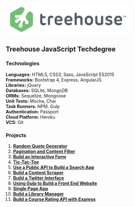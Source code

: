 ![Treehouse](treehouse.png)

## Treehouse JavaScript Techdegree

### Technologies

**Languages:** HTML5, CSS3, Sass, JavaScript ES2015  
**Frameworks:** Bootstrap 4, Express, AngularJS  
**Libraries:** jQuery  
**Databases:** SQLite, MongoDB  
**ORMs:** Sequelize, Mongoose  
**Unit Tests:** Mocha, Chai  
**Task Runners:** NPM, Gulp  
**Authentication:** Passport  
**Cloud Platform:** Heroku  
**VCS:** Git

### Projects

1.  **[Random Quote Generator](https://github.com/adamelliotfields/treehouse-javascript-techdegree/tree/master/01-random-quote-generator)**
2.  **[Pagination and Content Filter](https://github.com/adamelliotfields/treehouse-javascript-techdegree/tree/master/02-pagination-content-filter)**
3.  **[Build an Interactive Form](https://github.com/adamelliotfields/treehouse-javascript-techdegree/tree/master/03-interactive-form)**
4.  **[Tic-Tac-Toe](https://github.com/adamelliotfields/treehouse-javascript-techdegree/tree/master/04-tic-tac-toe)**
5.  **[Use a Public API to Build a Search App](https://github.com/adamelliotfields/treehouse-javascript-techdegree/tree/master/05-search-app)**
6.  **[Build a Content Scraper](https://github.com/adamelliotfields/treehouse-content-scraper)**
7.  **[Build a Twitter Interface](https://github.com/adamelliotfields/treehouse-twitter-interface)**
8.  **[Using Gulp to Build a Front End Website](https://github.com/adamelliotfields/treehouse-gulp-build)**
9.  **[Single Page App](https://github.com/adamelliotfields/treehouse-angular-spa)**
10. **[Build a Library Manager](https://github.com/adamelliotfields/treehouse-library-manager)**
11. **[Build a Course Rating API with Express](https://github.com/adamelliotfields/treehouse-course-rating-api)**
